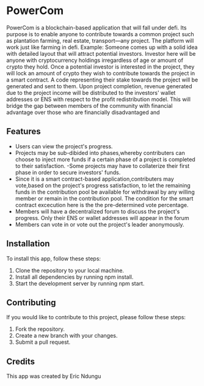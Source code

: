 # PowerCom

PowerCom is a blockchain-based application that will fall under defi. Its purpose is to enable anyone to contribute towards a common project such as plantation farming, real estate, transport—any project. 
The platform will work just like farming in defi. Example: Someone comes up with a solid idea with detailed layout that will attract potential investors. Investor here will be anyone with cryptocurrency holdings irregardless of age or amount of crypto they hold. Once a potential investor is interested in the project, they will lock an amount of crypto they wish to contribute towards the project in a smart contract. A code representing their stake towards the project will be generated and sent to them. 
Upon project completion, revenue generated due to the project income will be distributed to the investors' wallet addresses or ENS with respect to the profit redistribution model.
This will bridge the gap between members of the community with  financial advantage over those who are financially disadvantaged and 

## Features

- Users can view the project's progress.
- Projects may be sub-dibided into phases,whereby contributers can choose to inject more funds if a certain phase of a project is completed to their satisfaction.
-Some projects may have to collaterize their first phase in order to secure investors' funds.
- Since it is a smart contract-based application,contributers may vote,based on the project's progress satisfaction, to let the remaining funds in the contribution pool be available for withdrawal by any willing member or remain in the contribution pool. The condition for the smart contract excecution here is the the pre-determined vote percentage.
-  Members will have a decentralized forum to discuss the project's progress. Only their ENS or wallet addresses will appear in the forum
- Members can vote in or vote out the project's leader anonymously.

## Installation

To install this app, follow these steps:

1. Clone the repository to your local machine.
2. Install all dependencies by running npm install.
3. Start the development server by running npm start.

## Contributing

If you would like to contribute to this project, please follow these steps:

1. Fork the repository.
2. Create a new branch with your changes.
3. Submit a pull request.

## Credits

This app was created by Eric Ndungu
